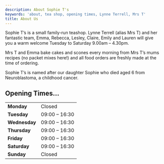 ```yaml
---
description: About Sophie T's
keywords: 'about, tea shop, opening times, Lynne Terrell, Mrs T'
title: About Us
---
```

Sophie T’s is a small family-run teashop. Lynne Terrell (alias Mrs T) and her fantastic team, Emma, Rebecca, Lesley, Claire, Emily and Lauren will give you a warm welcome Tuesday to Saturday 9.00am – 4.30pm.

Mrs T and Emma bake cakes and scones every morning from Mrs T’s mums recipes (no packet mixes here!) and all food orders are freshly made at the time of ordering.

Sophie T’s is named after our daughter Sophie who died aged 6 from Neuroblastoma, a childhood cancer.

## Opening Times...

|                 |                |
| --------------- | -------------- |
| **Monday**      | Closed         |
| **Tuesday**     | 09:00 – 16:30  |
| **Wednesday**   | 09:00 – 16:30  |
| **Thursday**    | 09:00 – 16:30  |
| **Friday**      | 09:00 – 16:30  |
| **Saturday**    | 09:00 – 16:30  |
| **Sunday**      | Closed         |
